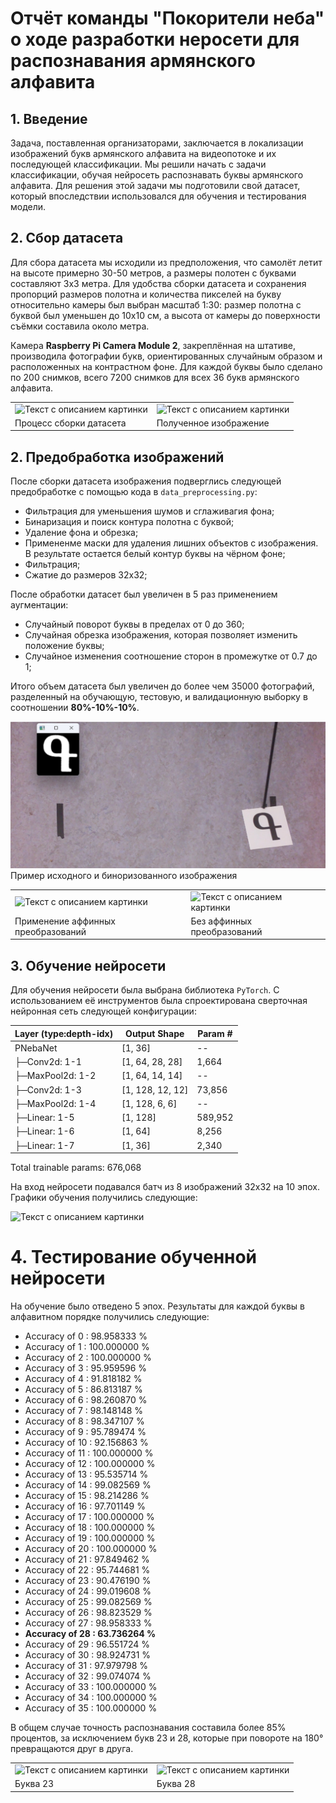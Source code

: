 # Отчёт команды "Покорители неба" о ходе разработки неросети для распознавания армянского алфавита
## 1. Введение
Задача, поставленная организаторами, заключается в локализации изображений букв армянского алфавита на видеопотоке и их последующей классификации. Мы решили начать с задачи классификации, обучая нейросеть распознавать буквы армянского алфавита. Для решения этой задачи мы подготовили свой датасет, который впоследствии использовался для обучения и тестирования модели.
## 2. Сбор датасета
Для сбора датасета мы исходили из предположения, что самолёт летит на высоте примерно 30-50 метров, а размеры полотен с буквами составляют 3х3 метра. Для удобства сборки датасета и сохранения пропорций размеров полотна и количества пикселей на букву относительно камеры был выбран масштаб 1:30: размер полотна с буквой был уменьшен до 10х10 см, а высота от камеры до поверхности съёмки составила около метра.

Камера **Raspberry Pi Camera Module 2**, закреплённая на штативе, производила фотографии букв, ориентированных случайным образом и расположенных на контрастном фоне. Для каждой буквы было сделано по 200 снимков, всего 7200 снимков для всех 36 букв армянского алфавита.

<table>
  <tr>
    <td><image
  src="images/image.png" width="200"
  alt="Текст с описанием картинки"
  caption="Подпись под картинкой"></td>
    <td><image width="200"
  src="images/image-1.png"
  alt="Текст с описанием картинки"
  caption="Подпись под картинкой"></td>
  </tr>
    <tr>
    <td>Процесс сборки датасета</td>
    <td>Полученное изображение</td>
  </tr>
</table>

## 2. Предобработка изображений
После сборки датасета изображения подверглись следующей предобработке с помощью кода в  `data_preprocessing.py`: 
- Фильтрация для уменьшения шумов и сглаживагия фона;
- Бинаризация и поиск контура полотна с буквой;
- Удаление фона и обрезка;
- Примененме маски для удаления лишних объектов с изображения. В результате остается белый контур буквы на чёрном фоне;
- Фильтрация;
- Сжатие до размеров 32х32;

После обработки датасет был увеличен в 5 раз применением аугментации:
- Случайный поворот буквы в пределах от 0 до 360;
- Случайная обрезка изображения, которая позволяет изменить положение буквы;
- Случайное изменения соотношение сторон в промежутке от 0.7 до 1;

Итого объем датасета был увеличен до более чем 35000 фотографий, разделенный на обучающую, тестовую, и валидационную выборку в соотношении **80%-10%-10%**.
 
![alt text](images/image-2.png)
Пример исходного и биноризованного изображения

<table>
  <tr>
    <td><image
  src="images/image-3.png" height="200"
  alt="Текст с описанием картинки"
  caption="Подпись под картинкой"></td>
    <td><image height="200"
  src="images/image-7.png"
  alt="Текст с описанием картинки"
  caption="Подпись под картинкой"></td>
  </tr>
    <tr>
    <td>Применение аффинных преобразований</td>
    <td>Без аффинных преобразований</td>
  </tr>
</table>

## 3. Обучение нейросети
Для обучения нейросети была выбрана библиотека `PyTorch`. С использованием её инструментов была спроектирована сверточная нейронная сеть следующей конфигурации:



|Layer (type:depth-idx)| Output Shape   |Param #    |
| ------------      | ------------      | ----------|
| PNebaNet          | [1, 36]           | --        |
| ├─Conv2d: 1-1     | [1, 64, 28, 28]   |  1,664    |
| ├─MaxPool2d: 1-2  | [1, 64, 14, 14]   | --        |
| ├─Conv2d: 1-3     | [1, 128, 12, 12]  | 73,856    |
| ├─MaxPool2d: 1-4  | [1, 128, 6, 6]    |  --       |
| ├─Linear: 1-5     | [1, 128]          | 589,952   |
| ├─Linear: 1-6     | [1, 64]           | 8,256     |
| ├─Linear: 1-7     | [1, 36]           | 2,340     |

Total trainable params: 676,068 


На вход нейросети подавался батч из 8 изображений 32х32 на 10 эпох. Графики обучения получились следующие:


<image
  src="images/image-6.png" width="500"
  alt="Текст с описанием картинки"
  caption="Подпись под картинкой">


# 4. Тестирование обученной нейросети

На обучение было отведено 5 эпох. Результаты для каждой буквы в алфавитном порядке получились следующие:

- Accuracy of     0 : 98.958333 %
- Accuracy of     1 : 100.000000 %
- Accuracy of     2 : 100.000000 %
- Accuracy of     3 : 95.959596 % 
- Accuracy of     4 : 91.818182 %
- Accuracy of     5 : 86.813187 %
- Accuracy of     6 : 98.260870 %
- Accuracy of     7 : 98.148148 %
- Accuracy of     8 : 98.347107 %
- Accuracy of     9 : 95.789474 %
- Accuracy of    10 : 92.156863 %
- Accuracy of    11 : 100.000000 %
- Accuracy of    12 : 100.000000 %
- Accuracy of    13 : 95.535714 %
- Accuracy of    14 : 99.082569 %
- Accuracy of    15 : 98.214286 %
- Accuracy of    16 : 97.701149 %
- Accuracy of    17 : 100.000000 %
- Accuracy of    18 : 100.000000 %
- Accuracy of    19 : 100.000000 %
- Accuracy of    20 : 100.000000 %
- Accuracy of    21 : 97.849462 %
- Accuracy of    22 : 95.744681 %
- Accuracy of    23 : 90.476190 %
- Accuracy of    24 : 99.019608 %
- Accuracy of    25 : 99.082569 %
- Accuracy of    26 : 98.823529 %
- Accuracy of    27 : 98.958333 %
- **Accuracy of    28 : 63.736264 %**
- Accuracy of    29 : 96.551724 %
- Accuracy of    30 : 98.924731 %
- Accuracy of    31 : 97.979798 % 
- Accuracy of    32 : 99.074074 % 
- Accuracy of    33 : 100.000000 %
- Accuracy of    34 : 100.000000 %
- Accuracy of    35 : 100.000000 %

В общем случае точность распознавания составила более 85% процентов, за исключением букв 23 и 28, которые при повороте на 180° превращаются друг в друга.

<table>
  <tr>
    <td><image
  src="images/image-5.png" height="250"
  alt="Текст с описанием картинки"
  caption="Подпись под картинкой"></td>
    <td><image height="250"
  src="images/image-4.png"
  alt="Текст с описанием картинки"
  caption="Подпись под картинкой"></td>
  </tr>
    <tr>
    <td>Буква 23</td>
    <td>Буква 28</td>
  </tr>
</table>